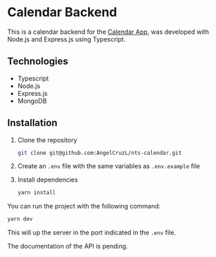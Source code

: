 # Calendar Backend

This is a calendar backend for the [Calendar App](https://calendar-app.angelcruzl.dev), was developed with Node.js and Express.js using Typescript.

## Technologies

- Typescript
- Node.js
- Express.js
- MongoDB

## Installation

1. Clone the repository

    ```bash
    git clone git@github.com:AngelCruzL/nts-calendar.git
    ```

2. Create an `.env` file with the same variables as `.env.example` file

3. Install dependencies

    ```bash
    yarn install
    ```

You can run the project with the following command:

```bash
yarn dev
```

This will up the server in the port indicated in the `.env` file.

The documentation of the API is pending.